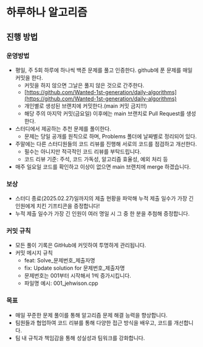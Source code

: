# 하루하나 알고리즘

## 진행 방법

### 운영방법

- 평일, 주 5회 하루에 하나씩 백준 문제를 풀고 인증한다. github에 푼 문제를 매일 커밋을 한다.
    - 커밋을 하지 않으면 그날은 풀지 않은 것으로 간주한다.
    - [https://github.com/Wanted-1st-generation/daily-algorithms](https://github.com/Wanted-1st-generation/daily-algorithms)
    - 개인별로 생성된 브랜치에 커밋한다.(main 커밋 금지!!!)
    - 해당 주의 마지막 커밋(금요일) 이후에는 main 브랜치로 Pull Request를 생성한다.
- 스터디에서 제공하는 추천 문제를 풀이한다.
    - 문제는 당일 공개를 원칙으로 하며, Problems 폴더에 날짜별로 정리되어 있다.
- 주말에는 다른 스터디원들의 코드 리뷰를 진행해 서로의 코드를 점검하고 개선한다.
    - 필수는 아니지만 적극적인 코드 리뷰를 부탁드립니다.
    - 코드 리뷰 기준: 주석, 코드 가독성, 알고리즘 효율성, 예외 처리 등
- 매주 일요일 코드를 확인하고 이상이 없으면 main 브랜치에 merge 하겠습니다.

### 보상

- 스터디 종료(2025.02.27)일까지의 제출 현황을 파악해 누적 제출 일수가 가장 긴 인원에게 치킨 기프티콘을 증정합니다!
- 누적 제출 일수가 가장 긴 인원이 여러 명일 시 그 중 한 분을 추첨해 증정합니다.

### 커밋 규칙

- 모든 풀이 기록은 GitHub에 커밋하여 투명하게 관리됩니다.
- 커밋 메시지 규칙
    - feat: Solve_문제번호_제출자명
    - fix: Update solution for 문제번호_제출자명
    - 문제번호는 001부터 시작해서 1씩 증가시킵니다.
    - 파일명 예시: 001_jehwison.cpp

### 목표

- 매일 꾸준한 문제 풀이를 통해 알고리즘 문제 해결 능력을 향상합니다.
- 팀원들과 협업하여 코드 리뷰를 통해 다양한 접근 방식을 배우고, 코드를 개선합니다.
- 팀 내 규칙과 책임감을 통해 성실성과 팀워크를 강화합니다.
